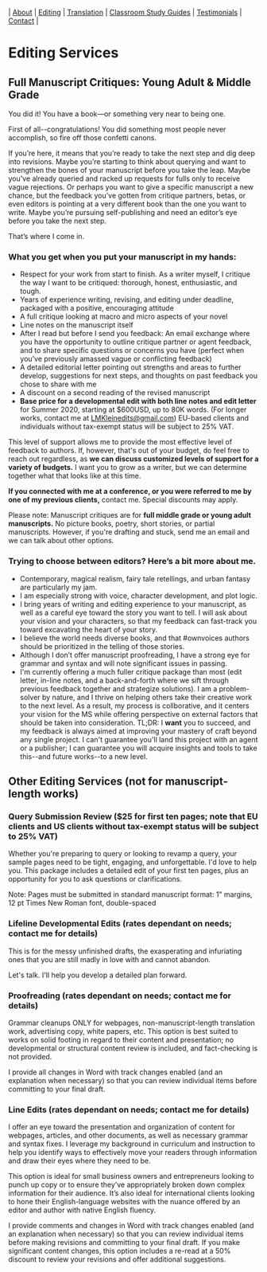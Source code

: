 
| [About](index.md) | [Editing](editing.md) | [Translation](translation.md) | [Classroom Study Guides](education.md) | [Testimonials](testimonials.md) | [Contact](contact.md) |




# Editing Services 

## Full Manuscript Critiques: Young Adult & Middle Grade 

You did it! You have a book—or something very near to being one. 

First of all--congratulations! You did something most people never accomplish, so fire off those confetti canons.

If you’re here, it means that you’re ready to take the next step and dig deep into revisions. Maybe you’re starting to think about querying and want to strengthen the bones of your manuscript before you take the leap. Maybe you’ve already queried and racked up requests for fulls only to receive vague rejections. Or perhaps you want to give a specific manuscript a new chance, but the feedback you’ve gotten from critique partners, betas, or even editors is pointing at a very different book than the one you want to write. Maybe you’re pursuing self-publishing and need an editor’s eye before you take the next step. 

That’s where I come in.  



### What you get when you put your manuscript in my hands:

- Respect for your work from start to finish. As a writer myself, I critique the way I want to be critiqued: thorough, honest, enthusiastic, and tough.
- Years of experience writing, revising, and editing under deadline, packaged with a positive, encouraging attitude
- A full critique looking at macro and micro aspects of your novel
- Line notes on the manuscript itself
- After I read but before I send you feedback: An email exchange where you have the opportunity to outline critique partner or agent feedback, and to share specific questions or concerns you have (perfect when you’ve previously amassed vague or conflicting feedback)
- A detailed editorial letter pointing out strengths and areas to further develop, suggestions for next steps, and thoughts on past feedback you chose to share with me
- A discount on a second reading of the revised manuscript 
- **Base price for a developmental edit with both line notes and edit letter** for Summer 2020, starting at $600USD, up to 80K words. (For longer works, contact me at LMKleinedits@gmail.com) EU-based clients and individuals without tax-exempt status will be subject to 25% VAT.  

This level of support allows me to provide the most effective level of feedback to authors. If, however, that's out of your budget, do feel free to reach out regardless, as **we can discuss customized levels of support for a variety of budgets.** I want you to grow as a writer, but we can determine together what that looks like at this time.

**If you connected with me at a conference, or you were referred to me by one of my previous clients,** contact me. Special discounts may apply. 

Please note: Manuscript critiques are for **full middle grade or young adult manuscripts.** No picture books, poetry, short stories, or partial manuscripts. However, if you're drafting and stuck, send me an email and we can talk about other options.   



### Trying to choose between editors? Here’s a bit more about me. 
- Contemporary, magical realism, fairy tale retellings, and urban fantasy are particularly my jam.  
- I am especially strong with voice, character development, and plot logic. 
- I bring years of writing and editing experience to your manuscript, as well as a careful eye toward the story you want to tell. I will ask about your vision and your characters, so that my feedback can fast-track you toward excavating the heart of your story.
- I believe the world needs diverse books, and that #ownvoices authors should be prioritized in the telling of those stories. 
- Although I don’t offer manuscript proofreading, I have a strong eye for grammar and syntax and will note significant issues in passing.
- I'm currently offering a much fuller critique package than most (edit letter, in-line notes, and a back-and-forth where we sift through previous feedback together and strategize solutions). I am a problem-solver by nature, and I thrive on helping others take their creative work to the next level. As a result, my process is collborative, and it centers your vision for the MS while offering perspective on external factors that should be taken into consideration. TL;DR: I **want** you to succeed, and my feedback is always aimed at improving your mastery of craft beyond any single project. I can't guarantee you'll land this project with an agent or a publisher; I can guarantee you will acquire insights and tools to take this--and future works--to a new level.  


## Other Editing Services (not for manuscript-length works)

### Query Submission Review ($25 for first ten pages; note that EU clients and US clients without tax-exempt status will be subject to 25% VAT) 

Whether you're preparing to query or looking to revamp a query, your sample pages need to be tight, engaging, and unforgettable. I'd love to help you. This package includes a detailed edit of your first ten pages, plus an opportunity for you to ask questions or clarifications. 

Note: Pages must be submitted in standard manuscript format: 1" margins, 12 pt Times New Roman font, double-spaced 


### Lifeline Developmental Edits (rates dependant on needs; contact me for details)
This is for the messy unfinished drafts, the exasperating and infuriating ones that you are still madly in love with and cannot abandon. 

Let's talk. I'll help you develop a detailed plan forward.



### Proofreading (rates dependant on needs; contact me for details)

Grammar cleanups ONLY for webpages, non-manuscript-length translation work, advertising copy, white papers, etc. This option is best suited to works on solid footing in regard to their content and presentation; no developmental or structural content review is included, and fact-checking is not provided. 

I provide all changes in Word with track changes enabled (and an explanation when necessary) so that you can review individual items before committing to your final draft. 



### Line Edits (rates dependant on needs; contact me for details)

I offer an eye toward the presentation and organization of content for webpages, articles, and other documents, as well as necessary grammar and syntax fixes. I leverage my background in curriculum and instruction to help you identify ways to effectively move your readers through information and draw their eyes where they need to be. 

This option is ideal for small business owners and entrepreneurs looking to punch up copy or to ensure they’ve appropriately broken down complex information for their audience. It’s also ideal for international clients looking to hone their English-language websites with the nuance offered by an editor and author with native English fluency. 

I provide comments and changes in Word with track changes enabled (and an explanation when necessary) so that you can review individual items before making revisions and committing to your final draft. If you make significant content changes, this option includes a re-read at a 50% discount to review your revisions and offer additional suggestions. 
